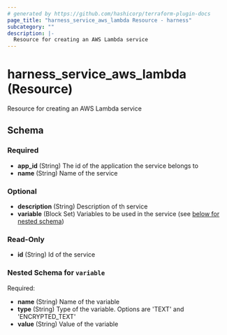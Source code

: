 ```yaml
---
# generated by https://github.com/hashicorp/terraform-plugin-docs
page_title: "harness_service_aws_lambda Resource - harness"
subcategory: ""
description: |-
  Resource for creating an AWS Lambda service
---
```


# harness_service_aws_lambda (Resource)

Resource for creating an AWS Lambda service



<!-- schema generated by tfplugindocs -->
## Schema

### Required

- **app_id** (String) The id of the application the service belongs to
- **name** (String) Name of the service

### Optional

- **description** (String) Description of th service
- **variable** (Block Set) Variables to be used in the service (see [below for nested schema](#nestedblock--variable))

### Read-Only

- **id** (String) Id of the service

<a id="nestedblock--variable"></a>
### Nested Schema for `variable`

Required:

- **name** (String) Name of the variable
- **type** (String) Type of the variable. Options are 'TEXT' and 'ENCRYPTED_TEXT'
- **value** (String) Value of the variable


